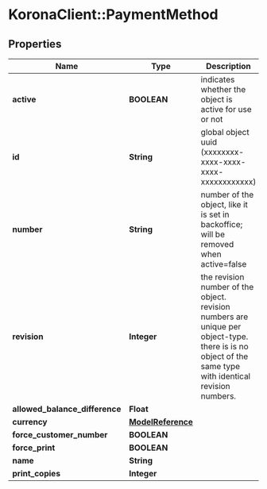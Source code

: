 # KoronaClient::PaymentMethod

## Properties
Name | Type | Description | Notes
------------ | ------------- | ------------- | -------------
**active** | **BOOLEAN** | indicates whether the object is active for use or not | [optional] 
**id** | **String** | global object uuid (xxxxxxxx-xxxx-xxxx-xxxx-xxxxxxxxxxxx) | [optional] 
**number** | **String** | number of the object, like it is set in backoffice; will be removed when active&#x3D;false | [optional] 
**revision** | **Integer** | the revision number of the object. revision numbers are unique per object-type. there is is no object of the same type with identical revision numbers. | [optional] 
**allowed_balance_difference** | **Float** |  | [optional] 
**currency** | [**ModelReference**](ModelReference.md) |  | [optional] 
**force_customer_number** | **BOOLEAN** |  | [optional] 
**force_print** | **BOOLEAN** |  | [optional] 
**name** | **String** |  | [optional] 
**print_copies** | **Integer** |  | [optional] 


